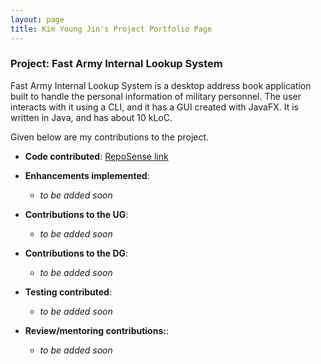 ```yaml
---
layout: page
title: Kim Young Jin's Project Portfolio Page
---
```


### Project: Fast Army Internal Lookup System

Fast Army Internal Lookup System is a desktop address book application built to handle the personal information of military personnel. The user interacts with it using a CLI, and it has a GUI created with JavaFX. It is written in Java, and has about 10 kLoC.

Given below are my contributions to the project.

* **Code contributed**: [RepoSense link](https://nus-cs2103-ay2223s2.github.io/tp-dashboard/?search=jugheadjones10&breakdown=true)

* **Enhancements implemented**:
  * *to be added soon*

* **Contributions to the UG**:
  * *to be added soon*

* **Contributions to the DG**:
  * *to be added soon*

* **Testing contributed**:
  * *to be added soon*

* **Review/mentoring contributions:**:
  * *to be added soon*